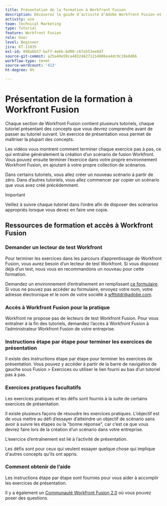 ```yaml
---
title: Présentation de la formation à Workfront Fusion
description: Découvrez le guide d’activité d’Adobe Workfront Fusion et comment obtenir un compte de lecteur de test Workfront.
activity: use
team: Technical Marketing
type: Tutorial
feature: Workfront Fusion
role: User
level: Beginner
jira: KT-11035
exl-id: 998abb57-baff-4ebb-bd90-c67a553ee8d7
source-git-commit: a25a49e59ca483246271214886ea4dc9c10e8d66
workflow-type: tm+mt
source-wordcount: '413'
ht-degree: 0%

---
```


# Présentation de la formation à Workfront Fusion

Chaque section de Workfront Fusion contient plusieurs tutoriels, chaque tutoriel présentant des concepts que vous devrez comprendre avant de passer au tutoriel suivant. Un exercice de présentation vous permet de maîtriser la plupart des concepts.

Les vidéos vous montrent comment terminer chaque exercice pas à pas, ce qui entraîne généralement la création d’un scénario de fusion Workfront. Vous pouvez ensuite terminer l’exercice dans votre propre environnement Workfront Fusion, en ajoutant à votre propre collection de scénarios.

Dans certains tutoriels, vous allez créer un nouveau scénario à partir de zéro. Dans d’autres tutoriels, vous allez commencer par copier un scénario que vous avez créé précédemment.

>[!IMPORTANT]
>
>Veillez à suivre chaque tutoriel dans l’ordre afin de disposer des scénarios appropriés lorsque vous devez en faire une copie.

## Ressources de formation et accès à Workfront Fusion

### Demander un lecteur de test Workfront

Pour terminer les exercices dans les parcours d’apprentissage de Workfront Fusion, vous aurez besoin d’un lecteur de test Workfront. Si vous disposez déjà d’un test, nous vous en recommandons un nouveau pour cette formation.

Demandez un environnement d’entraînement en remplissant [ce formulaire](https://forms.office.com/r/f1J8HRGrNY). Si vous ne pouvez pas accéder au formulaire, envoyez votre nom, votre adresse électronique et le nom de votre société à wfttstdr@adobe.com.

### Accès à Workfront Fusion pour la pratique

Workfront ne propose pas de lecteurs de test Workfront Fusion. Pour vous entraîner à la fin des tutoriels, demandez l’accès à Workfront Fusion à l’administrateur Workfront Fusion de votre entreprise.

### Instructions étape par étape pour terminer les exercices de présentation

Il existe des instructions étape par étape pour terminer les exercices de présentation. Vous pouvez y accéder à partir de la barre de navigation de gauche sous Fusion > Exercices ou utiliser le lien fourni au bas d’un tutoriel pas à pas.

### Exercices pratiques facultatifs

Les exercices pratiques et les défis sont fournis à la suite de certains exercices de présentation.

Il existe plusieurs façons de résoudre les exercices pratiques. L’objectif est de vous mettre au défi d’essayer d’atteindre un objectif de scénario sans avoir à suivre les étapes ou la &quot;bonne réponse&quot;, car c’est ce que vous devrez faire lors de la création d’un scénario dans votre entreprise.

L’exercice d’entraînement est lié à l’activité de présentation.

Les défis sont pour ceux qui veulent essayer quelque chose qui implique d&#39;autres concepts qu&#39;ils ont appris.

### Comment obtenir de l’aide

Les instructions étape par étape sont fournies pour vous aider à accomplir les exercices de présentation.

Il y a également un [Communauté Workfront Fusion 2.0](https://experienceleaguecommunities.adobe.com/t5/workfront-fusion-2-0/ct-p/workfront-fusion-2) où vous pouvez poser des questions.
